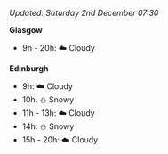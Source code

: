 *Updated: Saturday 2nd December 07:30*

**Glasgow**

* 9h - 20h: :cloud: Cloudy

**Edinburgh**

* 9h: :cloud: Cloudy
* 10h: :snowman: Snowy
* 11h - 13h: :cloud: Cloudy
* 14h: :snowman: Snowy
* 15h - 20h: :cloud: Cloudy
